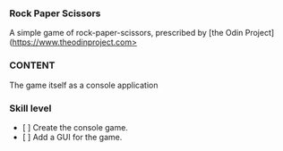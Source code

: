 ### Rock Paper Scissors
A simple game of rock-paper-scissors, prescribed by [the Odin Project](https://www.theodinproject.com>

### CONTENT

The game itself as a console application

### Skill level

*    [ ]  Create the console game.
*    [ ]  Add a GUI for the game.

